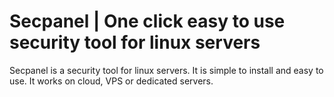 Secpanel | One click easy to use security tool for linux servers
================================================================

Secpanel is a security tool for linux servers. It is simple to install and easy to use.
It works on cloud, VPS or dedicated servers.



